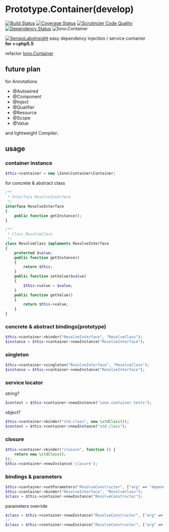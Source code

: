 # Prototype.Container(develop)
[![Build Status](http://img.shields.io/travis/ytake/Prototype.Container/develop.svg?style=flat-square)](https://travis-ci.org/ytake/Prototype.Container)
[![Coverage Status](http://img.shields.io/coveralls/ytake/Prototype.Container/develop.svg?style=flat-square)](https://coveralls.io/r/ytake/Prototype.Container?branch=develop)
[![Scrutinizer Code Quality](http://img.shields.io/scrutinizer/g/ytake/Prototype.Container.svg?style=flat-square)](https://scrutinizer-ci.com/g/ytake/Prototype.Container/?branch=develop)
[![Dependency Status](https://www.versioneye.com/user/projects/54d0e9e83ca0840b1900003c/badge.svg?style=flat)](https://www.versioneye.com/user/projects/54d0e9e83ca0840b1900003c)
![Iono.Container](http://img.shields.io/badge/iono-container-black.svg?style=flat-square)  

[![SensioLabsInsight](https://insight.sensiolabs.com/projects/d8a4459f-1af6-4bd6-b5f0-6b70693d6a44/big.png)](https://insight.sensiolabs.com/projects/d8a4459f-1af6-4bd6-b5f0-6b70693d6a44)
easy dependency injection / service container  
**for >=php5.5**

refactor [Iono.Container](https://github.com/ytake/Iono.Container)
## future plan
for Annotations
 - @Autowired
 - @Component
 - @Inject
 - @Qualifier
 - @Resource
 - @Scope
 - @Value  

and lightweight Compiler..

## usage

### container instance
```php
$this->container = new \Iono\Container\Container;
```

for concrete & abstract class
```php
/**
 * Interface ResolveInterface
 */
interface ResolveInterface
{
    public function getInstance();
}

/**
 * Class ResolveClass
 */
class ResolveClass implements ResolveInterface
{
    protected $value;
    public function getInstance()
    {
        return $this;
    }
    public function setValue($value)
    {
        $this->value = $value;
    }
    public function getValue()
    {
        return $this->value;
    }
}
```

### concrete & abstract bindings(prototype)

```php
$this->container->binder("ResolveInterface", "ResolveClass");
$instance = $this->container->newInstance("ResolveInterface");
```

### singleton
```php
$this->container->singleton("ResolveInterface", "ResolveClass");
$instance = $this->container->newInstance("ResolveInterface");
```

### service locator
string?
```php
$context = $this->container->newInstance("iono.container.tests");
```
object?
```php
$this->container->binder("std.class", new \stdClass());
$context = $this->container->newInstance("std.class");
```

### closure

```php
$this->container->binder("closure", function () {
    return new \stdClass();
});
$this->container->newInstance('closure');
```

### bindings & parameters

```php
$this->container->setParameters("ResolveConstructor", ["arg" => "dependency2"]);
$this->container->binder("ResolveInterface", "ResolveClass");
$class = $this->container->newInstance("ResolveConstructor");
```
parameters override
```php
$class = $this->container->newInstance("ResolveConstructor", ["arg" => "dependency3"]);
//
$class = $this->container->newInstance("ResolveConstructor", ["arg" => $this->container->newInstance("stdclass")]);
```
